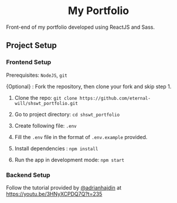 <h1 align="center">My Portfolio</h1>

Front-end of my portfolio developed using ReactJS and Sass.

## Project Setup

### Frontend Setup
Prerequisites: `NodeJS`, `git`

{Optional} : Fork the repository, then clone your fork and skip step 1.

1. Clone the repo: ```git clone https://github.com/eternal-will/shswt_portfolio.git```

2. Go to project directory: ```cd shswt_portfolio```

3. Create following file: `.env`

4. Fill the `.env` file in the format of `.env.example` provided. 

6. Install dependencies : ```npm install```

7. Run the app in development mode: ```npm start```

### Backend Setup

Follow the tutorial provided by <a href="https://github.com/adrianhajdin">@adrianhajdin</a> at https://youtu.be/3HNyXCPDQ7Q?t=235